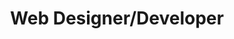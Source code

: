 ---
title: "Web Designer/Developer"
location: "WCNY Public Media, Syracuse, NY"
timeframe: "2015-Present"
did: "I build custom plugins and theme elements that integrate with WordPress, and incorporate third party APIs for social login, dynamic content, custom email receipts, and more."
learned: "How to effectively use API integrations to draw from third party functionality to increase efficiency and improve user experience. I have also learned that I value the ability to dive deeply into a specific technology and leverage my skills for the benefit of a company."
---